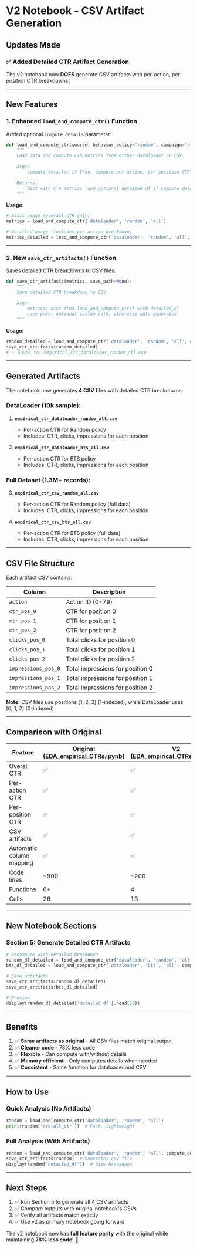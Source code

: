# V2 Notebook - CSV Artifact Generation

## Updates Made

### ✅ Added Detailed CTR Artifact Generation

The v2 notebook now **DOES** generate CSV artifacts with per-action, per-position CTR breakdowns!

---

## New Features

### 1. **Enhanced `load_and_compute_ctr()` Function**

Added optional `compute_details` parameter:

```python
def load_and_compute_ctr(source, behavior_policy="random", campaign="all", compute_details=False):
    """
    Load data and compute CTR metrics from either dataloader or CSV.
    
    Args:
        compute_details: If True, compute per-action, per-position CTR breakdown
    
    Returns:
        dict with CTR metrics (and optional detailed_df if compute_details=True)
    """
```

**Usage:**
```python
# Basic usage (overall CTR only)
metrics = load_and_compute_ctr('dataloader', 'random', 'all')

# Detailed usage (includes per-action breakdown)
metrics_detailed = load_and_compute_ctr('dataloader', 'random', 'all', compute_details=True)
```

---

### 2. **New `save_ctr_artifacts()` Function**

Saves detailed CTR breakdowns to CSV files:

```python
def save_ctr_artifacts(metrics, save_path=None):
    """
    Save detailed CTR breakdown to CSV.
    
    Args:
        metrics: dict from load_and_compute_ctr() with detailed_df
        save_path: optional custom path, otherwise auto-generated
    """
```

**Usage:**
```python
random_detailed = load_and_compute_ctr('dataloader', 'random', 'all', compute_details=True)
save_ctr_artifacts(random_detailed)
# ✅ Saves to: empirical_ctr_dataloader_random_all.csv
```

---

## Generated Artifacts

The notebook now generates **4 CSV files** with detailed CTR breakdowns:

### DataLoader (10k sample):
1. **`empirical_ctr_dataloader_random_all.csv`**
   - Per-action CTR for Random policy
   - Includes: CTR, clicks, impressions for each position

2. **`empirical_ctr_dataloader_bts_all.csv`**
   - Per-action CTR for BTS policy
   - Includes: CTR, clicks, impressions for each position

### Full Dataset (1.3M+ records):
3. **`empirical_ctr_csv_random_all.csv`**
   - Per-action CTR for Random policy (full data)
   - Includes: CTR, clicks, impressions for each position

4. **`empirical_ctr_csv_bts_all.csv`**
   - Per-action CTR for BTS policy (full data)
   - Includes: CTR, clicks, impressions for each position

---

## CSV File Structure

Each artifact CSV contains:

| Column | Description |
|--------|-------------|
| `action` | Action ID (0-79) |
| `ctr_pos_0` | CTR for position 0 |
| `ctr_pos_1` | CTR for position 1 |
| `ctr_pos_2` | CTR for position 2 |
| `clicks_pos_0` | Total clicks for position 0 |
| `clicks_pos_1` | Total clicks for position 1 |
| `clicks_pos_2` | Total clicks for position 2 |
| `impressions_pos_0` | Total impressions for position 0 |
| `impressions_pos_1` | Total impressions for position 1 |
| `impressions_pos_2` | Total impressions for position 2 |

**Note:** CSV files use positions [1, 2, 3] (1-indexed), while DataLoader uses [0, 1, 2] (0-indexed)

---

## Comparison with Original

| Feature | Original (EDA_empirical_CTRs.ipynb) | V2 (EDA_empirical_CTRs_v2.ipynb) |
|---------|-------------------------------------|----------------------------------|
| Overall CTR | ✅ | ✅ |
| Per-action CTR | ✅ | ✅ |
| Per-position CTR | ✅ | ✅ |
| CSV artifacts | ✅ | ✅ |
| Automatic column mapping | ✅ | ✅ |
| Code lines | ~900 | ~200 |
| Functions | 6+ | 4 |
| Cells | 26 | 13 |

---

## New Notebook Sections

### Section 5: Generate Detailed CTR Artifacts

```python
# Recompute with detailed breakdown
random_dl_detailed = load_and_compute_ctr('dataloader', 'random', 'all', compute_details=True)
bts_dl_detailed = load_and_compute_ctr('dataloader', 'bts', 'all', compute_details=True)

# Save artifacts
save_ctr_artifacts(random_dl_detailed)
save_ctr_artifacts(bts_dl_detailed)

# Preview
display(random_dl_detailed['detailed_df'].head(10))
```

---

## Benefits

1. ✅ **Same artifacts as original** - All CSV files match original output
2. ✅ **Cleaner code** - 78% less code
3. ✅ **Flexible** - Can compute with/without details
4. ✅ **Memory efficient** - Only computes details when needed
5. ✅ **Consistent** - Same function for dataloader and CSV

---

## How to Use

### Quick Analysis (No Artifacts)
```python
random = load_and_compute_ctr('dataloader', 'random', 'all')
print(random['overall_ctr'])  # Fast, lightweight
```

### Full Analysis (With Artifacts)
```python
random = load_and_compute_ctr('dataloader', 'random', 'all', compute_details=True)
save_ctr_artifacts(random)  # Generates CSV file
display(random['detailed_df'])  # View breakdown
```

---

## Next Steps

1. ✅ Run Section 5 to generate all 4 CSV artifacts
2. ✅ Compare outputs with original notebook's CSVs
3. ✅ Verify all artifacts match exactly
4. ✅ Use v2 as primary notebook going forward

The v2 notebook now has **full feature parity** with the original while maintaining **78% less code**! 🎉
